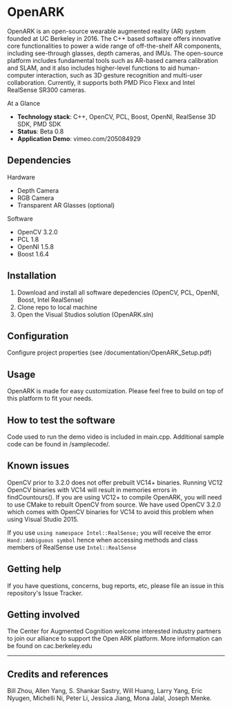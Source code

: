 # OpenARK

OpenARK is an open-source wearable augmented reality (AR) system founded at UC Berkeley in 2016. The C++ based software offers innovative core functionalities to power a wide range of off-the-shelf AR components, including see-through glasses, depth cameras, and IMUs. The open-source platform includes fundamental tools such as AR-based camera calibration and SLAM, and it also includes higher-level functions to aid human-computer interaction, such as 3D gesture recognition and multi-user collaboration. Currently, it supports both PMD Pico Flexx and Intel RealSense SR300 cameras.

At a Glance

  - **Technology stack**: C++, OpenCV, PCL, Boost, OpenNI, RealSense 3D SDK, PMD SDK
  - **Status**:  Beta 0.8
  - **Application Demo**: vimeo.com/205084929


## Dependencies
Hardware
- Depth Camera
- RGB Camera
- Transparent AR Glasses (optional)

Software
- OpenCV 3.2.0
- PCL 1.8
- OpenNI 1.5.8
- Boost 1.6.4

## Installation

1. Download and install all software depedencies (OpenCV, PCL, OpenNI, Boost, Intel RealSense)
2. Clone repo to local machine
3. Open the Visual Studios solution (OpenARK.sln)

## Configuration

Configure project properties (see /documentation/OpenARK_Setup.pdf)

## Usage

OpenARK is made for easy customization. Please feel free to build on top of this platform to fit your needs.

## How to test the software

Code used to run the demo video is included in main.cpp. Additional sample code can be found in /samplecode/.

## Known issues

OpenCV prior to 3.2.0 does not offer prebuilt VC14+ binaries. Running VC12 OpenCV binaries with VC14 will result in memories errors in findCountours(). If you are using VC12+ to compile OpenARK, you will need to use CMake to rebuilt OpenCV from source.
We have used OpenCV 3.2.0 which comes with OpenCV binaries for VC14 to avoid this problem when using Visual Studio 2015.

If you use `using namespace Intel::RealSense;` you will receive the error `Hand::Ambiguous symbol` hence when accessing methods and class members of RealSense use `Intel::RealSense`


## Getting help

If you have questions, concerns, bug reports, etc, please file an issue in this repository's Issue Tracker.

## Getting involved

The Center for Augmented Cognition welcome interested industry partners to join our alliance to support the Open ARK platform. More information can be found on cac.berkeley.edu

----

## Credits and references

Bill Zhou, Allen Yang, S. Shankar Sastry, Will Huang, Larry Yang, Eric Nyugen, Michelli Ni, Peter Li, Jessica Jiang, Mona Jalal, Joseph Menke.
